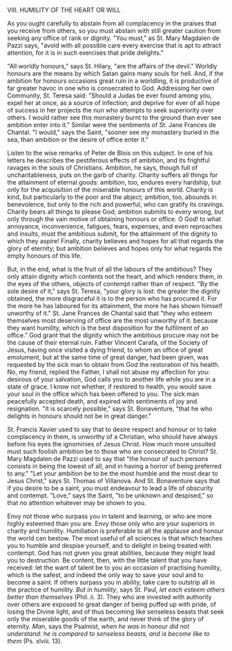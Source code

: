 
VIII\. HUMILITY OF THE HEART OR WILL

As you ought carefully to abstain from all complacency in the praises that you receive from others, so you must abstain with still greater caution from seeking any office of rank or dignity. \"You must,\" as St. Mary Magdalen de Pazzi says, \"avoid with all possible care every exercise that is apt to attract attention, for it is in such exercises that pride delights.\"

\"All worldly honours,\" says St. Hilary, \"are the affairs of the devil.\" Worldly honours are the means by which Satan gains many souls for hell. And, if the ambition for honours occasions great ruin in a worldling, it is productive of far greater havoc in one who is consecrated to God. Addressing her own Community, St. Teresa said: \"Should a Judas be ever found among you, expel her at once, as a source of infection; and deprive for ever of all hope of success in her projects the nun who attempts to seek superiority over others. I would rather see this monastery burnt to the ground than ever see ambition enter into it.\" Similar were the sentiments of St. Jane Frances de Chantal. \"I would,\" says the Saint, \"sooner see my monastery buried in the sea, than ambition or the desire of office enter it.\"

Listen to the wise remarks of Peter de Blois on this subject. In one of his letters he describes the pestiferous effects of ambition, and its frightful ravages in the souls of Christians. Ambition, he says, though full of uncharitableness, puts on the garb of charity. Charity suffers all things for the attainment of eternal goods: ambition, too, endures every hardship, but only for the acquisition of the miserable honours of this world. Charity is kind, but particularly to the poor and the abject; ambition, too, abounds in benevolence, but only to the rich and powerful, who can gratify its cravings. Charity bears all things to please God; ambition submits to every wrong, but only through the vain motive of obtaining honours or office. O God! to what annoyance, inconvenience, fatigues, fears, expenses, and even reproaches and insults, must the ambitious submit, for the attainment of the dignity to which they aspire! Finally, charity believes and hopes for all that regards the glory of eternity; but ambition believes and hopes only for what regards the empty honours of this life.

But, in the end, what is the fruit of all the labours of the ambitious? They only attain dignity which contents not the heart, and which renders them, in the eyes of the others, objects of contempt rather than of respect. \"By the sole desire of it,\" says St. Teresa, \"your glory is lost: the greater the dignity obtained, the more disgraceful it is to the person who has procured it. For the more he has laboured for its attainment, the more he has shown himself unworthy of it.\" St. Jane Frances de Chantal said that \"they who esteem themselves most deserving of office are the most unworthy of it: because they want humility, which is the best disposition for the fulfilment of an office.\" God grant that the dignity which the ambitious procure may not be the cause of their eternal ruin. Father Vincent Carafa, of the Society of Jesus, having once visited a dying friend, to whom an office of great emolument, but at the same time of great danger, had been given, was requested by the sick man to obtain from God the restoration of his health. No, my friend, replied the Father, I shall not abuse my affection for you: desirous of your salvation, God calls you to another life while you are in a state of grace. I know not whether, if restored to health, you would save your soul in the office which has been offered to you. The sick man peacefully accepted death, and expired with sentiments of joy and resignation. \"It is scarcely possible,\" says St. Bonaventure, \"that he who delights in honours should not be in great danger.\"

St. Francis Xavier used to say that to desire respect and honour or to take complacency in them, is unworthy of a Christian, who should have always before his eyes the ignominies of Jesus Christ. How much more unsuited must such foolish ambition be to those who are consecrated to Christ? St. Mary Magdalen de Pazzi used to say that \"the honour of such persons consists in being the lowest of all, and in having a horror of being preferred to any.\" \"Let your ambition be to be the most humble and the most dear to Jesus Christ,\" says St. Thomas of Villanova. And St. Bonaventure says that if you desire to be a saint, you must endeavour to lead a life of obscurity and contempt. \"Love,\" says the Saint, \"to be unknown and despised,\" so that no attention whatever may be shown to you.

Envy not those who surpass you in talent and learning, or who are more highly esteemed than you are. Envy those only who are your superiors in charity and humility. Humiliation is preferable to all the applause and honour the world can bestow. The most useful of all sciences is that which teaches you to humble and despise yourself, and to delight in being treated with contempt. God has not given you great abilities, because they might lead you to destruction. Be content, then, with the little talent that you have received: let the want of talent be to you an occasion of practising humility, which is the safest, and indeed the only way to save your soul and to become a saint. If others surpass you in ability, take care to outstrip all in the practice of humility. *But in humility*, says St. Paul, *let each esteem others better than themselves* (Phil. ii. 3). They who are invested with authority over others are exposed to great danger of being puffed up with pride, of losing the Divine light, and of thus becoming like senseless beasts that seek only the miserable goods of the earth, and never think of the glory of eternity. *Man*, says the Psalmist, *when he was in honour did not understand: he is compared to senseless beasts, and is become like to them* (Ps. xlviii. 13).

